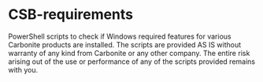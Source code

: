 # CSB-requirements
PowerShell scripts to check if Windows required features for various Carbonite products are installed.
The scripts are provided AS IS without warranty of any kind from Carbonite or any other company. 
The entire risk arising out of the use or performance of any of the scripts provided remains with you.
